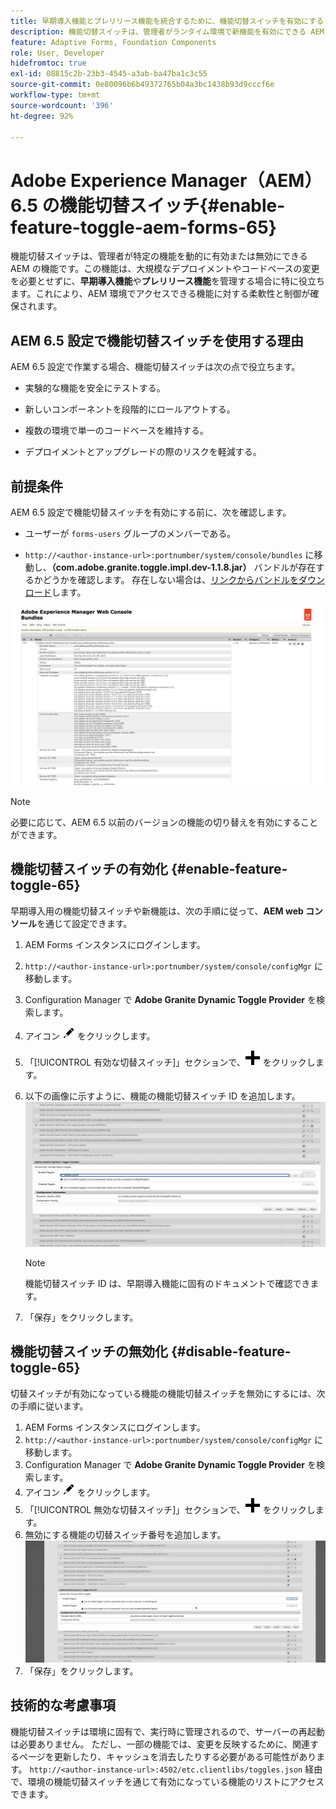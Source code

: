 ```yaml
---
title: 早期導入機能とプレリリース機能を統合するために、機能切替スイッチを有効にする
description: 機能切替スイッチは、管理者がランタイム環境で新機能を有効にできる AEM の機能です。
feature: Adaptive Forms, Foundation Components
role: User, Developer
hidefromtoc: true
exl-id: 08815c2b-23b3-4545-a3ab-ba47ba1c3c55
source-git-commit: 0e80096b6b49372765b04a3bc1438b93d9cccf6e
workflow-type: tm+mt
source-wordcount: '396'
ht-degree: 92%

---
```


# Adobe Experience Manager（AEM）6.5 の機能切替スイッチ{#enable-feature-toggle-aem-forms-65}

機能切替スイッチは、管理者が特定の機能を動的に有効または無効にできる AEM の機能です。この機能は、大規模なデプロイメントやコードベースの変更を必要とせずに、**早期導入機能**&#x200B;や&#x200B;**プレリリース機能**&#x200B;を管理する場合に特に役立ちます。これにより、AEM 環境でアクセスできる機能に対する柔軟性と制御が確保されます。

## AEM 6.5 設定で機能切替スイッチを使用する理由

AEM 6.5 設定で作業する場合、機能切替スイッチは次の点で役立ちます。

* 実験的な機能を安全にテストする。

* 新しいコンポーネントを段階的にロールアウトする。

* 複数の環境で単一のコードベースを維持する。

* デプロイメントとアップグレードの際のリスクを軽減する。

## 前提条件

AEM 6.5 設定で機能切替スイッチを有効にする前に、次を確認します。

* ユーザーが `forms-users` グループのメンバーである。

* `http://<author-instance-url>:portnumber/system/console/bundles` に移動し、**（com.adobe.granite.toggle.impl.dev-1.1.8.jar）** バンドルが存在するかどうかを確認します。 存在しない場合は、[リンクからバンドルをダウンロード](https://experience.adobe.com/#/downloads/content/software-distribution/en/aem.html?package=%2Fcontent%2Fsoftware-distribution%2Fen%2Fdetails.html%2Fcontent%2Fdam%2Faem%2Fpublic%2Fadobe%2Fpackages%2Fcq650%2Fhotfix%2Fcom.adobe.granite.toggle.impl.dev-1.1.8.jar)します。

![機能切替スイッチ](/help/forms/using/assets/feature-toggle-1.1.8.png)

>[!NOTE]
>
>必要に応じて、AEM 6.5 以前のバージョンの機能の切り替えを有効にすることができます。

## 機能切替スイッチの有効化 {#enable-feature-toggle-65}

早期導入用の機能切替スイッチや新機能は、次の手順に従って、**AEM web コンソール**&#x200B;を通じて設定できます。

1. AEM Forms インスタンスにログインします。
2. `http://<author-instance-url>:portnumber/system/console/configMgr` に移動します。
3. Configuration Manager で **Adobe Granite Dynamic Toggle Provider** を検索します。
4. アイコン ![鉛筆アイコン](assets/illustratorcc_penciltool_cur_edit_2_17.png) をクリックします。
5. 「[!UICONTROL 有効な切替スイッチ]」セクションで、![鉛筆アイコン](assets/aem6forms_add.png) をクリックします。
6. 以下の画像に示すように、機能の機能切替スイッチ ID を追加します。
   ![機能切替スイッチの追加](assets/add_toggle_number_forms.png)

   >[!NOTE]
   >
   >機能切替スイッチ ID は、早期導入機能に固有のドキュメントで確認できます。

7. 「保存」をクリックします。

## 機能切替スイッチの無効化 {#disable-feature-toggle-65}

切替スイッチが有効になっている機能の機能切替スイッチを無効にするには、次の手順に従います。

1. AEM Forms インスタンスにログインします。
2. `http://<author-instance-url>:portnumber/system/console/configMgr` に移動します。
3. Configuration Manager で **Adobe Granite Dynamic Toggle Provider** を検索します。
4. アイコン ![鉛筆アイコン](assets/illustratorcc_penciltool_cur_edit_2_17.png) をクリックします。
5. 「[!UICONTROL 無効な切替スイッチ]」セクションで、![鉛筆アイコン](assets/aem6forms_add.png) をクリックします。
6. 無効にする機能の切替スイッチ番号を追加します。
   ![切替スイッチの削除](assets/remove_toggle_feature_forms.png)
7. 「保存」をクリックします。

## 技術的な考慮事項

機能切替スイッチは環境に固有で、実行時に管理されるので、サーバーの再起動は必要ありません。 ただし、一部の機能では、変更を反映するために、関連するページを更新したり、キャッシュを消去したりする必要がある可能性があります。
`http://<author-instance-url>:4502/etc.clientlibs/toggles.json` 経由で、環境の機能切替スイッチを通じて有効になっている機能のリストにアクセスできます。
